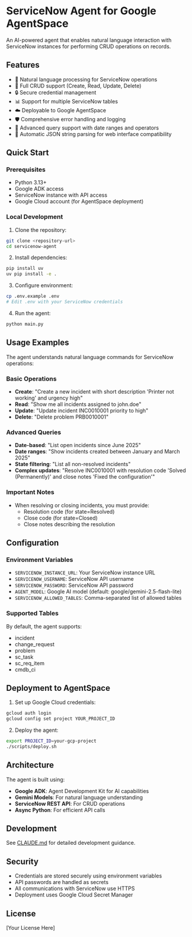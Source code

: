 # ServiceNow Agent for Google AgentSpace

An AI-powered agent that enables natural language interaction with ServiceNow instances for performing CRUD operations on records.

## Features

- 🤖 Natural language processing for ServiceNow operations
- 📝 Full CRUD support (Create, Read, Update, Delete)
- 🔒 Secure credential management
- 📊 Support for multiple ServiceNow tables
- ☁️ Deployable to Google AgentSpace
- 🛡️ Comprehensive error handling and logging
- 📅 Advanced query support with date ranges and operators
- 🔄 Automatic JSON string parsing for web interface compatibility

## Quick Start

### Prerequisites

- Python 3.13+
- Google ADK access
- ServiceNow instance with API access
- Google Cloud account (for AgentSpace deployment)

### Local Development

1. Clone the repository:
```bash
git clone <repository-url>
cd servicenow-agent
```

2. Install dependencies:
```bash
pip install uv
uv pip install -e .
```

3. Configure environment:
```bash
cp .env.example .env
# Edit .env with your ServiceNow credentials
```

4. Run the agent:
```bash
python main.py
```

## Usage Examples

The agent understands natural language commands for ServiceNow operations:

### Basic Operations
- **Create**: "Create a new incident with short description 'Printer not working' and urgency high"
- **Read**: "Show me all incidents assigned to john.doe"
- **Update**: "Update incident INC0010001 priority to high"
- **Delete**: "Delete problem PRB0010001"

### Advanced Queries
- **Date-based**: "List open incidents since June 2025"
- **Date ranges**: "Show incidents created between January and March 2025"
- **State filtering**: "List all non-resolved incidents"
- **Complex updates**: "Resolve INC0010001 with resolution code 'Solved (Permanently)' and close notes 'Fixed the configuration'"

### Important Notes
- When resolving or closing incidents, you must provide:
  - Resolution code (for state=Resolved)
  - Close code (for state=Closed)
  - Close notes describing the resolution

## Configuration

### Environment Variables

- `SERVICENOW_INSTANCE_URL`: Your ServiceNow instance URL
- `SERVICENOW_USERNAME`: ServiceNow API username
- `SERVICENOW_PASSWORD`: ServiceNow API password
- `AGENT_MODEL`: Google AI model (default: google/gemini-2.5-flash-lite)
- `SERVICENOW_ALLOWED_TABLES`: Comma-separated list of allowed tables

### Supported Tables

By default, the agent supports:
- incident
- change_request
- problem
- sc_task
- sc_req_item
- cmdb_ci

## Deployment to AgentSpace

1. Set up Google Cloud credentials:
```bash
gcloud auth login
gcloud config set project YOUR_PROJECT_ID
```

2. Deploy the agent:
```bash
export PROJECT_ID=your-gcp-project
./scripts/deploy.sh
```

## Architecture

The agent is built using:
- **Google ADK**: Agent Development Kit for AI capabilities
- **Gemini Models**: For natural language understanding
- **ServiceNow REST API**: For CRUD operations
- **Async Python**: For efficient API calls

## Development

See [CLAUDE.md](CLAUDE.md) for detailed development guidance.

## Security

- Credentials are stored securely using environment variables
- API passwords are handled as secrets
- All communications with ServiceNow use HTTPS
- Deployment uses Google Cloud Secret Manager

## License

[Your License Here]
